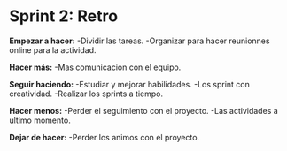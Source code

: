 # Sprint 2: Retro

**Empezar a hacer:**
-Dividir las tareas.
-Organizar para hacer reunionnes online para la actividad.

**Hacer más:**
-Mas comunicacion con el equipo.

**Seguir haciendo:**
-Estudiar y mejorar habilidades.
-Los sprint con creatividad.
-Realizar los sprints a tiempo.

**Hacer menos:**
-Perder el seguimiento con el proyecto.
-Las actividades a ultimo momento.

**Dejar de hacer:**
-Perder los animos con el proyecto.
